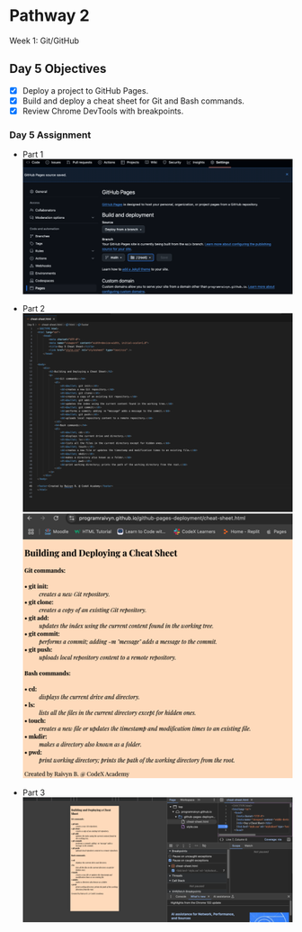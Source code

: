 # Pathway 2 
Week 1: Git/GitHub
## Day 5 Objectives
- [x] Deploy a project to GitHub Pages.
- [x] Build and deploy a cheat sheet for Git and Bash commands.
- [x] Review Chrome DevTools with breakpoints.

### Day 5 Assignment
* Part 1 
![Part 1](<Day 5 | Part 1.png>)

* Part 2
![Part 2](<Day 5 | Part 2.png>)
![Part 2.5](<Day 5 | Part 2.5 .png>)

* Part 3
![Part 3](<Day 5 | Part 3.png>)